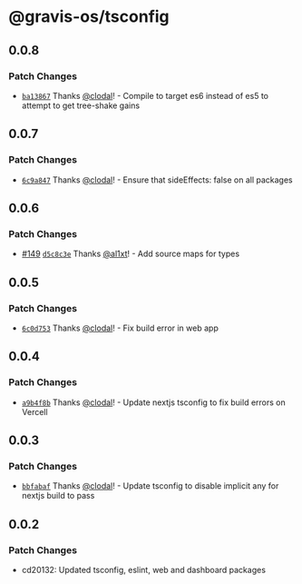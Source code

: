 # @gravis-os/tsconfig

## 0.0.8

### Patch Changes

- [`ba13867`](https://github.com/gravis-os/gravis-os/commit/ba13867ea27da5ee5087f4530fe91a57bacc84ea) Thanks [@clodal](https://github.com/clodal)! - Compile to target es6 instead of es5 to attempt to get tree-shake gains

## 0.0.7

### Patch Changes

- [`6c9a847`](https://github.com/gravis-os/gravis-os/commit/6c9a847c5355df0d7cf408c3771fe3f92d39008f) Thanks [@clodal](https://github.com/clodal)! - Ensure that sideEffects: false on all packages

## 0.0.6

### Patch Changes

- [#149](https://github.com/gravis-os/gravis-os/pull/149) [`d5c8c3e`](https://github.com/gravis-os/gravis-os/commit/d5c8c3ec9e9736d4871906206a653c30b14a3c22) Thanks [@al1xt](https://github.com/al1xt)! - Add source maps for types

## 0.0.5

### Patch Changes

- [`6c0d753`](https://github.com/gravis-os/gravis-os/commit/6c0d75395e7d62966fba1f6a95c36c7ed707feba) Thanks [@clodal](https://github.com/clodal)! - Fix build error in web app

## 0.0.4

### Patch Changes

- [`a9b4f8b`](https://github.com/gravis-os/gravis-os/commit/a9b4f8b07dad99d671fb54d697aaa5fedcbe099a) Thanks [@clodal](https://github.com/clodal)! - Update nextjs tsconfig to fix build errors on Vercell

## 0.0.3

### Patch Changes

- [`bbfabaf`](https://github.com/gravis-os/gravis-os/commit/bbfabaf5d155b4c1fc29c2b2d0d0103c735703e2) Thanks [@clodal](https://github.com/clodal)! - Update tsconfig to disable implicit any for nextjs build to pass

## 0.0.2

### Patch Changes

- cd20132: Updated tsconfig, eslint, web and dashboard packages
